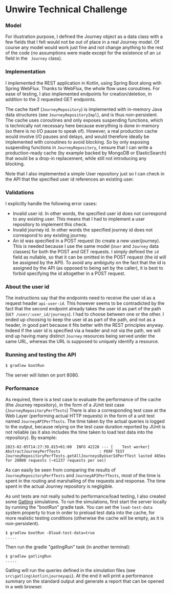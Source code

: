 # Unwire Technical Challenge

### Model

For illustration purpose, I defined the Journey object as a data class
with a few fields that I felt would not be out of place in a real Journey model.
Of course any model would work just fine and not change anything to the rest of 
the code (no assumptions were made except for the existence of an ```id``` field
in the `` Journey`` class).

### Implementation

I implemented the REST application in Kotlin, using Spring Boot along with Spring WebFlux.
Thanks to WebFlux, the whole flow uses coroutines.
For ease of testing, I also implemented endpoints for creation/deletion, in addition to the 2 requested GET endpoints. 

The cache itself (```JourneyRepository```) is implemented with in-memory Java data structures (see ```JourneyRepositoryImpl```), and is thus non-persistent.
The cache uses coroutines and only exposes suspending functions, which is technically
not necessary here because everything is done in-memory (so there is no I/O pause to speak of). 
However, a real production cache would involve I/O pauses and delays, and would therefore ideally
be implemented with coroutines to avoid blocking.
So by only exposing suspending functions in ```JourneyRepository```, I ensure
that I can write a production-ready cache 
(by example backed by MongoDB or ElasticSearch) 
that would be a drop-in replacement, while still not introducing any blocking.

Note that I also implemented a simple User repository just so I can check in the API that the specified user id
references an existing user.

### Validations

I explicitly handle the following error cases:

- Invalid user id. In other words, the specified user id 
  does not correspond to any existing user. This means that 
  I had to implement a user repository to implement this check.
- Invalid journey id. In other words the specified journey id
  does not correspond to any existing journey.
- An id was specified in a POST request (to create a new user/journey).
  This is needed because I use the same model 
  (```User``` and ```Journey``` data classes) for both the POST and 
  GET requests. I simply defined the ```id``` field as nullable, so 
  that it can be omitted in the POST request (the id will be assigned by the API).
  To avoid any ambiguity on the fact that the id is assigned by the API 
  (as opposed to being set by the caller), it is best to forbid 
  specifying the id altogether in a POST request.

### About the user id

The instructions say that the endpoints need to receive the user id as a request header ```api-user-id```.
This however seems to be contradicted by the fact that the second endpoint already takes the user id as part 
of the path (```GET /user/:user_id/journeys```).
I had to choose between one or the other. I ended up choosing to keep the user 
id as part of the path, and not as a header, in good part because it fits better
with the REST principles anyway. Indeed if the user id is specified via a header 
and not via the path, we will end up having many distinct ```Journey``` resources 
being served under the same URL, whereas the URL is supposed to uniquely identify
a resource.

### Running and testing the API

```
$ gradlew bootRun
```
The server will listen on port 8080.

### Performance

As required, there is a test case to evaluate the performance of the cache 
(the Journey repository), in the form of a JUnit test case (```JourneyRepositoryPerfTests```)
There is also a corresponding test case at the Web Layer (performing actual HTTP requests)
in the form of a unit test named ```JourneyAPIPerfTests```.
The time taken by the actual queries is logged to the output, because 
relying on the test case duration reported by JUnit is not reliable (as it also includes the time taken to load 
test data into the repository). 
By example:

`2023-02-05T14:27:39.815+01:00  INFO 42228 --- [    Test worker] AbstractJourneyPerfTests                 : PERF TEST JourneyRepositoryPerfTests.getAllJourneysByUserIdPerfTest lasted 485ms for 20000 requests (~41237 requests per sec)`

As can easily be seen from comparing the results of ```JourneyRepositoryPerfTests``` 
and ```JourneyAPIPerfTests```, most of the time is spent in the routing 
and marshalling of the requests and response. The time spent in the actual Journey repository is negligible.

As unit tests are not really suited to performance/load testing, I also 
created some [Gatling](https://gatling.io) simulations.
To run the simulations, first start the server locally by running the "bootRun" gradle task. You can set the 
```load-test-data``` system property to true in order to preload test data into the cache, for more realistic
testing conditions (otherwise the cache will be empty, as it is non-persistent).
```
$ gradlew bootRun -Dload-test-data=true
.....
```
Then run the gradle "gatlingRun" task (in another terminal):
```
$ gradlew gatlingRun
.....
```
Gatling will run the queries defined in the simulation files (see ```src\gatling\kotlin\journeyapi```). 
At the end it will print a performance summary on the standard output and 
generate a report that can be opened in a web browser.

